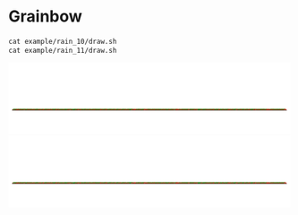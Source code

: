 # Grainbow

```
cat example/rain_10/draw.sh
cat example/rain_11/draw.sh

```

![rainbow image](example/rain_10/ref.svg)
![rainbow image](example/rain_11/ref.s1.e76480.svg)
